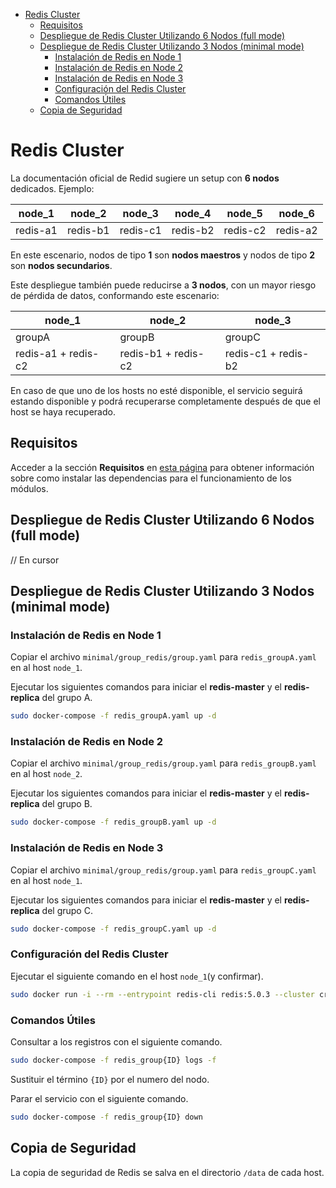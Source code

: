 <!-- TOC -->

- [Redis Cluster](#redis-cluster)
  - [Requisitos](#requisitos)
  - [Despliegue de Redis Cluster Utilizando 6 Nodos (full mode)](#despliegue-de-redis-cluster-utilizando-6-nodos-full-mode)
  - [Despliegue de Redis Cluster Utilizando 3 Nodos (minimal mode)](#despliegue-de-redis-cluster-utilizando-3-nodos-minimal-mode)
    - [Instalación de Redis en Node 1](#instalación-de-redis-en-node-1)
    - [Instalación de Redis en Node 2](#instalación-de-redis-en-node-2)
    - [Instalación de Redis en Node 3](#instalación-de-redis-en-node-3)
    - [Configuración del Redis Cluster](#configuración-del-redis-cluster)
    - [Comandos Útiles](#comandos-útiles)
  - [Copia de Seguridad](#copia-de-seguridad)

<!-- TOC -->

# Redis Cluster

La documentación oficial de Redid sugiere un setup con **6 nodos** dedicados. Ejemplo:

|node_1|node_2|node_3|node_4|node_5|node_6|
|-|-|-|-|-|-|
|redis-a1|redis-b1|redis-c1|redis-b2|redis-c2|redis-a2|

En este escenario, nodos de tipo **1** son **nodos maestros** y nodos de tipo **2** son **nodos secundarios**.  

Este despliegue también puede reducirse a **3 nodos**, con un mayor riesgo de pérdida de datos, conformando este escenario:

|node_1|node_2|node_3|
|-|-|-|
|groupA|groupB|groupC|
|redis-a1 + redis-c2|redis-b1 + redis-c2|redis-c1 + redis-b2|

En caso de que uno de los hosts no esté disponible, el servicio seguirá estando disponible y podrá recuperarse completamente después de que el host se haya recuperado.

## Requisitos

Acceder a la sección **Requisitos** en [esta página](../README.md) para obtener información sobre como instalar las dependencias para el funcionamiento de los módulos.

## Despliegue de Redis Cluster Utilizando 6 Nodos (full mode)

// En cursor

## Despliegue de Redis Cluster Utilizando 3 Nodos (minimal mode)

### Instalación de Redis en Node 1

Copiar el archivo ``minimal/group_redis/group.yaml`` para ``redis_groupA.yaml`` en al host ``node_1``.

Ejecutar los siguientes comandos para iniciar el **redis-master** y el **redis-replica** del grupo A.

```bash
sudo docker-compose -f redis_groupA.yaml up -d
```

### Instalación de Redis en Node 2

Copiar el archivo ``minimal/group_redis/group.yaml`` para ``redis_groupB.yaml`` en al host ``node_2``.

Ejecutar los siguientes comandos para iniciar el **redis-master** y el **redis-replica** del grupo B.

```bash
sudo docker-compose -f redis_groupB.yaml up -d
```

### Instalación de Redis en Node 3

Copiar el archivo ``minimal/group_redis/group.yaml`` para ``redis_groupC.yaml`` en al host ``node_1``.

Ejecutar los siguientes comandos para iniciar el **redis-master** y el **redis-replica** del grupo C.

```bash
sudo docker-compose -f redis_groupC.yaml up -d
```

### Configuración del Redis Cluster

Ejecutar el siguiente comando en el host ``node_1``(y confirmar).

```bash
sudo docker run -i --rm --entrypoint redis-cli redis:5.0.3 --cluster create node_1:6379 node_2:6379 node_3:6379 node_1:6380 node_3:6380 node_2:6380 --cluster-replicas 1
```

### Comandos Útiles

Consultar a los registros con el siguiente comando.

```bash
sudo docker-compose -f redis_group{ID} logs -f
```

Sustituir el término ``{ID}`` por el numero del nodo.

Parar el servicio con el siguiente comando.

```bash
sudo docker-compose -f redis_group{ID} down
```

## Copia de Seguridad

La copia de seguridad de Redis se salva en el directorio ``/data`` de cada host.

